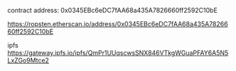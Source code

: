 contract address: 0x0345EBc6eDC7fAA68a435A7826660ff2592C10bE


https://ropsten.etherscan.io/address/0x0345EBc6eDC7fAA68a435A7826660ff2592C10bE

ipfs
https://gateway.ipfs.io/ipfs/QmPr1UUqscwsSNX846VTkgWGuaPFAY6A5N5LxZGo9Mtce2
